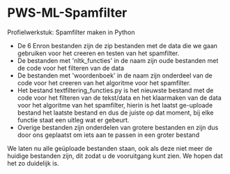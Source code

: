 # PWS-ML-Spamfilter
Profielwerkstuk: Spamfilter maken in Python 
- De 6 Enron bestanden zijn de zip bestanden met de data die we gaan gebruiken voor het creeren en testen van het spamfilter.
- De bestanden met 'nltk_functies' in de naam zijn oude bestanden met  de code voor het filteren van de data 
- De bestanden met 'woordenboek' in de naam zijn onderdeel van de code voor het creeren van het algoritme voor het spamfilter.
- Het bestand textfiltering_functies.py is het nieuwste bestand met de code voor het filteren van de tekst/data en het 
  klaarmaken van de data voor het algoritme van het spamfilter, hierin is het laatst ge-uploade bestand het laatste 
  bestand en dus de juiste op dat moment, bij elke functie staat een uitleg wat er gebeurt.
- Overige bestanden zijn onderdelen van grotere bestanden en zijn dus door ons geplaatst om iets aan te passen in een groter 
  bestand

We laten nu alle geüploade bestanden staan, ook als deze niet meer de huidige bestanden zijn, dit zodat u de vooruitgang kunt 
zien. 
We hopen dat het zo duidelijk is. 
